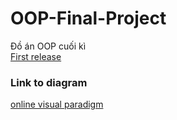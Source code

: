 # OOP-Final-Project
Đồ án OOP cuối kì  
[First release](https://drive.google.com/file/d/1aXgaqmsDjgOGlgc0HUPhWxtQNg3LYOZ7/view?usp=sharing)

### Link to diagram
[online visual paradigm](https://online.visual-paradigm.com/share.jsp?id=313732383838342d31)